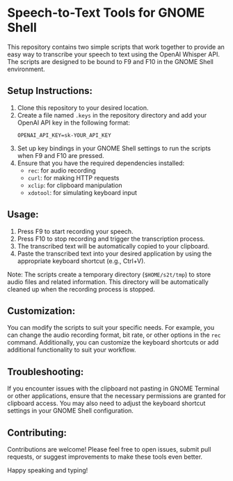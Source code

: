 # Speech-to-Text Tools for GNOME Shell 

This repository contains two simple scripts that work together to provide an easy way to transcribe your speech to text using the OpenAI Whisper API. The scripts are designed to be bound to F9 and F10 in the GNOME Shell environment. 

## Setup Instructions: 
1. Clone this repository to your desired location. 
2. Create a file named `.keys` in the repository directory and add your OpenAI API key in the following format: 
    ```
    OPENAI_API_KEY=sk-YOUR_API_KEY
    ```
3. Set up key bindings in your GNOME Shell settings to run the scripts when F9 and F10 are pressed. 
4. Ensure that you have the required dependencies installed: 
    - `rec`: for audio recording 
    - `curl`: for making HTTP requests 
    - `xclip`: for clipboard manipulation 
    - `xdotool`: for simulating keyboard input 

## Usage: 
1. Press F9 to start recording your speech. 
2. Press F10 to stop recording and trigger the transcription process. 
3. The transcribed text will be automatically copied to your clipboard. 
4. Paste the transcribed text into your desired application by using the appropriate keyboard shortcut (e.g., Ctrl+V). 

Note: The scripts create a temporary directory (`$HOME/s2t/tmp`) to store audio files and related information. This directory will be automatically cleaned up when the recording process is stopped. 

## Customization: 
You can modify the scripts to suit your specific needs. For example, you can change the audio recording format, bit rate, or other options in the `rec` command. Additionally, you can customize the keyboard shortcuts or add additional functionality to suit your workflow. 

## Troubleshooting: 
If you encounter issues with the clipboard not pasting in GNOME Terminal or other applications, ensure that the necessary permissions are granted for clipboard access. You may also need to adjust the keyboard shortcut settings in your GNOME Shell configuration. 

## Contributing: 
Contributions are welcome! Please feel free to open issues, submit pull requests, or suggest improvements to make these tools even better. 

Happy speaking and typing! 
